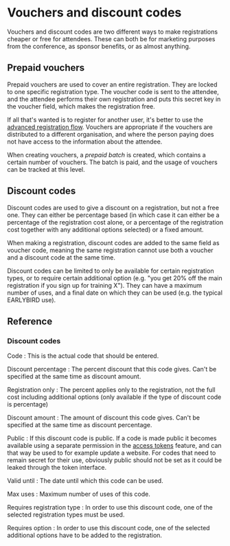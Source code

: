 # Vouchers and discount codes

Vouchers and discount codes are two different ways to make
registrations cheaper or free for attendees. These can both be for
marketing purposes from the conference, as sponsor benefits, or as
almost anything.

## Prepaid vouchers

Prepaid vouchers are used to cover an entire registration. They are
locked to one specific registration type. The voucher code is sent to
the attendee, and the attendee performs their own registration and
puts this secret key in the voucher field, which makes the
registration free.

If all that's wanted is to register for another user, it's better to
use the [advanced registration flow](registrations). Vouchers are
appropriate if the vouchers are distributed to a different
organisation, and where the person paying does not have access to the
information about the attendee.

When creating vouchers, a *prepaid batch* is created, which contains a
certain number of vouchers. The batch is paid, and the usage of
vouchers can be tracked at this level.

## Discount codes

Discount codes are used to give a discount on a registration, but not
a free one. They can either be percentage based (in which case it can
either be a percentage of the registration cost alone, or a percentage
of the registration cost together with any additional options
selected) or a fixed amount.

When making a registration, discount codes are added to the same field
as voucher code, meaning the same registration cannot use both a
voucher and a discount code at the same time.

Discount codes can be limited to only be available for certain
registration types, or to require certain additional option (e.g. "you
get 20% off the main registration if you sign up for training
X"). They can have a maximum number of uses, and a final date on which
they can be used (e.g. the typical EARLYBIRD use).

## Reference

### Discount codes <a name="discountcodes"></a>

Code
: This is the actual code that should be entered.

Discount percentage
: The percent discount that this code gives. Can't be specified at
the same time as discount amount.

Registration only
: The percent applies only to the registration, not the full cost
including additional options (only available if the type of
discount code is percentage)

Discount amount
: The amount of discount this code gives. Can't be specified at the
same time as discount percentage.

Public
:  If this discount code is public. If a code is made public it becomes
available using a separate permission in the [access tokens](tokens)
feature, and can that way be used to for example update a website. For
codes that need to remain secret for their use, obviously public
should not be set as it could be leaked through the token interface.

Valid until
: The date until which this code can be used.

Max uses
: Maximum number of uses of this code.

Requires registration type
: In order to use this discount code, one of the selected registration
types must be used.

Requires option
: In order to use this discount code, one of the selected additional
options have to be added to the registration.

